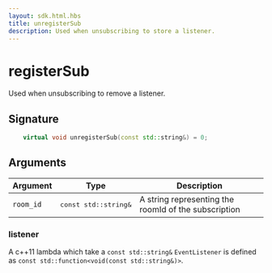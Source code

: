 ```yaml
---
layout: sdk.html.hbs
title: unregisterSub
description: Used when unsubscribing to store a listener.
---
```


# registerSub

Used when unsubscribing to remove a listener. 

## Signature

```cpp
    virtual void unregisterSub(const std::string&) = 0;
```

## Arguments

| Argument   | Type                      | Description
| ---------- |---------------------------|-------------------------------------------------- |
| `room_id` | <pre>const std::string&</pre>  | A string representing the roomId of the subscription

### **listener**

A c++11 lambda which take a `const std::string&`
`EventListener` is defined as `const std::function<void(const std::string&)>`.
